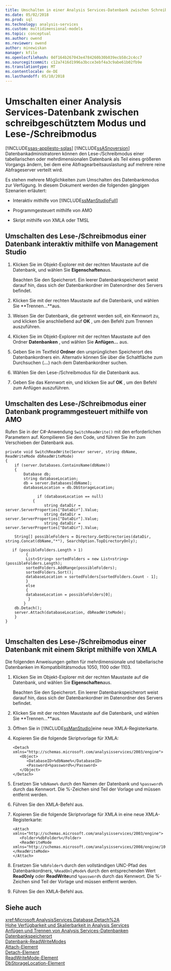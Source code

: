 ```yaml
---
title: Umschalten in einer Analysis Services-Datenbank zwischen Schreib-und Lesemodus | Microsoft Docs
ms.date: 05/02/2018
ms.prod: sql
ms.technology: analysis-services
ms.custom: multidimensional-models
ms.topic: conceptual
ms.author: owend
ms.reviewer: owend
author: minewiskan
manager: kfile
ms.openlocfilehash: 0df164b267043e4784260b30b039ecb58c2c4cc7
ms.sourcegitcommit: c12a7416d1996a3bcce3ebf4a3c9abe61b02fb9e
ms.translationtype: MT
ms.contentlocale: de-DE
ms.lasthandoff: 05/10/2018
---
```

# <a name="switch-an-analysis-services-database-between-readonly-and-readwrite-modes"></a>Umschalten einer Analysis Services-Datenbank zwischen schreibgeschütztem Modus und Lese-/Schreibmodus
[!INCLUDE[ssas-appliesto-sqlas](../../includes/ssas-appliesto-sqlas.md)]
  [!INCLUDE[ssASnoversion](../../includes/ssasnoversion-md.md)] Datenbankadministratoren können den Lese-/Schreibmodus einer tabellarischen oder mehrdimensionalen Datenbank als Teil eines größeren Vorgangs ändern, bei dem eine Abfragearbeitsauslastung auf mehrere reine Abfrageserver verteilt wird.  
  
 Es stehen mehrere Möglichkeiten zum Umschalten des Datenbankmodus zur Verfügung. In diesem Dokument werden die folgenden gängigen Szenarien erläutert:  
  
-   Interaktiv mithilfe von [!INCLUDE[ssManStudioFull](../../includes/ssmanstudiofull-md.md)]  
  
-   Programmgesteuert mithilfe von AMO  
  
-   Skript mithilfe von XMLA oder TMSL  
  
## <a name="switch-the-readwrite-mode-of-a-database-interactively-using-management-studio"></a>Umschalten des Lese-/Schreibmodus einer Datenbank interaktiv mithilfe von Management Studio  
  
1.  Klicken Sie im Objekt-Explorer mit der rechten Maustaste auf die Datenbank, und wählen Sie **Eigenschaften**aus.  
  
     Beachten Sie den Speicherort. Ein leerer Datenbankspeicherort weist darauf hin, dass sich der Datenbankordner im Datenordner des Servers befindet.  
  
2.  Klicken Sie mit der rechten Maustaste auf die Datenbank, und wählen Sie **Trennen…**aus.  
  
3.  Weisen Sie der Datenbank, die getrennt werden soll, ein Kennwort zu, und klicken Sie anschließend auf **OK** , um den Befehl zum Trennen auszuführen.  
  
4.  Klicken Sie im Objekt-Explorer mit der rechten Maustaste auf den Ordner **Datenbanken** , und wählen Sie **Anfügen...** aus.  
  
5.  Geben Sie im Textfeld **Ordner** den ursprünglichen Speicherort des Datenbankordners ein. Alternativ können Sie über die Schaltfläche zum Durchsuchen (**…**) nach dem Datenbankordner suchen.  
  
6.  Wählen Sie den Lese-/Schreibmodus für die Datenbank aus.  
  
7.  Geben Sie das Kennwort ein, und klicken Sie auf **OK** , um den Befehl zum Anfügen auszuführen.  
  
## <a name="switch-the-readwrite-mode-to-a-database-programmatically-using-amo"></a>Umschalten des Lese-/Schreibmodus einer Datenbank programmgesteuert mithilfe von AMO  
 Rufen Sie in der C#-Anwendung `SwitchReadWrite()` mit den erforderlichen Parametern auf. Kompilieren Sie den Code, und führen Sie ihn zum Verschieben der Datenbank aus.  
  
```  
private void SwitchReadWrite(Server server, string dbName, ReadWriteMode dbReadWriteMode)  
{  
    if (server.Databases.ContainsName(dbName))  
    {  
        Database db;  
        string databaseLocation;  
        db = server.Databases[dbName];  
        databaseLocation = db.DbStorageLocation;  
  
              if (databaseLocation == null)  
            {  
                 string dataDir = server.ServerProperties["DataDir"].Value;  
                 string dataDir = server.ServerProperties["DataDir"].Value;  
                 string dataDir = server.ServerProperties["DataDir"].Value;  
  
    String[] possibleFolders = Directory.GetDirectories(dataDir, string.Concat(dbName,"*"), SearchOption.TopDirectoryOnly);  
  
   if (possibleFolders.Length > 1)  
         {  
         List<String> sortedFolders = new List<string>(possibleFolders.Length);  
         sortedFolders.AddRange(possibleFolders);  
         sortedFolders.Sort();  
         databaseLocation = sortedFolders[sortedFolders.Count - 1];  
         }  
         else  
         {  
         databaseLocation = possibleFolders[0];  
          }  
        }  
    db.Detach();  
    server.Attach(databaseLocation, dbReadWriteMode);  
    }  
}  
  
```  
  
## <a name="switch-the-readwrite-mode-to-a-database-by-script-using-xmla"></a>Umschalten des Lese-/Schreibmodus einer Datenbank mit einem Skript mithilfe von XMLA  
 Die folgenden Anweisungen gelten für mehrdimensionale und tabellarische Datenbanken im Kompatibilitätsmodus 1050, 1100 oder 1103.  
  
1.  Klicken Sie im Objekt-Explorer mit der rechten Maustaste auf die Datenbank, und wählen Sie **Eigenschaften**aus.  
  
     Beachten Sie den Speicherort. Ein leerer Datenbankspeicherort weist darauf hin, dass sich der Datenbankordner im Datenordner des Servers befindet.  
  
2.  Klicken Sie mit der rechten Maustaste auf die Datenbank, und wählen Sie **Trennen…**aus.  
  
3.  Öffnen Sie in [!INCLUDE[ssManStudio](../../includes/ssmanstudio-md.md)]eine neue XMLA-Registerkarte.  
  
4.  Kopieren Sie die folgende Skriptvorlage für XMLA:  
  
    ```  
    <Detach xmlns="http://schemas.microsoft.com/analysisservices/2003/engine">  
       <Object>  
          <DatabaseID>%dbName%</DatabaseID>  
          <Password>%password%</Password>  
       </Object>  
    </Detach>  
    ```  
  
5.  Ersetzen Sie `%dbName%` durch den Namen der Datenbank und `%password%` durch das Kennwort. Die %-Zeichen sind Teil der Vorlage und müssen entfernt werden.  
  
6.  Führen Sie den XMLA-Befehl aus.  
  
7.  Kopieren Sie die folgende Skriptvorlage für XMLA in eine neue XMLA-Registerkarte:  
  
    ```  
    <Attach xmlns="http://schemas.microsoft.com/analysisservices/2003/engine">  
       <Folder>%dbFolder%</Folder>  
       <ReadWriteMode xmlns="http://schemas.microsoft.com/analysisservices/2008/engine/100">%ReadOnlyMode%</ReadWriteMode>  
    </Attach>  
    ```  
  
8.  Ersetzen Sie `%dbFolder%` durch den vollständigen UNC-Pfad des Datenbankordners, `%ReadOnlyMode%` durch den entsprechenden Wert **ReadOnly** oder **ReadWrite**und `%password%` durch das Kennwort. Die %-Zeichen sind Teil der Vorlage und müssen entfernt werden.  
  
9. Führen Sie den XMLA-Befehl aus.  
  
## <a name="see-also"></a>Siehe auch  
 <xref:Microsoft.AnalysisServices.Database.Detach%2A>   
 [Hohe Verfügbarkeit und Skalierbarkeit in Analysis Services](../../analysis-services/instances/high-availability-and-scalability-in-analysis-services.md)   
 [Anfügen und Trennen von Analysis Services-Datenbanken](../../analysis-services/multidimensional-models/attach-and-detach-analysis-services-databases.md)   
 [Datenbankspeicherort](../../analysis-services/multidimensional-models/database-storage-location.md)   
 [Datenbank-ReadWriteModes](../../analysis-services/multidimensional-models/database-readwritemodes.md)   
 [Attach-Element](../../analysis-services/xmla/xml-elements-commands/attach-element.md)   
 [Detach-Element](../../analysis-services/xmla/xml-elements-commands/detach-element.md)   
 [ReadWriteMode-Element](../../analysis-services/xmla/xml-elements-properties/readwritemode-element.md)   
 [DbStorageLocation-Element](../../analysis-services/xmla/xml-elements-properties/dbstoragelocation-element.md)  
  
  
